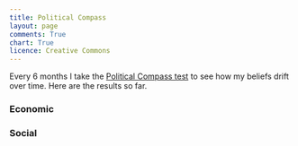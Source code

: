 ```yaml
---
title: Political Compass
layout: page
comments: True
chart: True
licence: Creative Commons
---
```


Every 6 months I take the [Political Compass test](https://www.politicalcompass.org/test) to see how my beliefs drift over time. Here are the results so far.

### Economic

<canvas id="economicChart" width="400" height="150"></canvas>

### Social

<canvas id="socialChart" width="400" height="150"></canvas>

<script>
var economicChartData = {
    datasets: [
      {
        fill: false,
        data: [
          {
            t: new Date(2019, 11, 4),
            y: -5.25
          }, {
            t: new Date(2020, 6, 1),
            y: -6.38
          }, {
            t: new Date(2021, 1, 4),
            y: -7.38
          }, {
            t: new Date(2021, 7, 1),
            y: -5.13
          }, {
            t: new Date(2022, 1, 2),
            y: -5.75
          }, {
            t: new Date(2022, 7, 19),
            y: -7.25
          }, {
            t: new Date(2023, 1, 2),
            y: -6.88
          }, {
            t: new Date(2023, 7, 19),
            y: -5.5
          }, {
            t: new Date(2024, 6, 17),
            y: -5.63
          }
        ],
        borderColor: '#70c1b3',
        borderWidth: 3
      }
    ]
  }
  var ctx2 = document.getElementById("economicChart").getContext("2d");
  var economicChart = new Chart(ctx2, {
    type: 'line',
    data: economicChartData,
    options: {
      annotation: {
        events: ["click"],
        annotations: [
          {
            drawTime: "afterDatasetsDraw",
            type: "line",
            mode: "vertical",
            scaleID: "x-axis-0",
            value: new Date(2021, 8, 1),
            borderColor: "rgba(0,0,0,0)",
            borderWidth: 0,
            label: {
              backgroundColor: "#247ba0",
              content: "Right",
              enabled: true,
              position: "top"
            },
          },
          {
            drawTime: "afterDatasetsDraw",
            type: "line",
            mode: "vertical",
            scaleID: "x-axis-0",
            value: new Date(2021, 8, 1),
            borderColor: "rgba(0,0,0,0)",
            borderWidth: 0,
            label: {
              backgroundColor: "#f25f5c",
              content: "Left",
              enabled: true,
              position: "bottom"
            },
          }
        ]
      },
      legend: {
        display: false
      },
      elements: {
        point: {
          radius: 0
        }
      },
      scales: {
        xAxes: [{
          type: 'time',
          time: {
            unit: 'year'
          }
        }],
        yAxes: [{
          scaleLabel: {
            display: false
          },
          ticks: {
            suggestedMin: -10,
            suggestedMax: 10
          }
        }]
      }
    }
  });
</script>


<script>
var socialChartData = {
    datasets: [
      {
        fill: false,
        data: [
          {
            t: new Date(2019, 11, 4),
            y: -7.28
          }, {
            t: new Date(2020, 6, 1),
            y: -6.05
          }, {
            t: new Date(2021, 1, 4),
            y: -6.51
          }, {
            t: new Date(2021, 7, 1),
            y: -5.33
          }, {
            t: new Date(2022, 1, 2),
            y: -5.79
          }, {
            t: new Date(2022, 7, 19),
            y: -6.36
          }, {
            t: new Date(2023, 1, 2),
            y: -6.92
          }, {
            t: new Date(2023, 7, 19),
            y: -7.18
          }, {
            t: new Date(2024, 6, 17),
            y: -6.1
          }
        ],
        borderColor: '#70c1b3',
        borderWidth: 3
      }
    ]
  }
  var ctx2 = document.getElementById("socialChart").getContext("2d");
  var socialChart = new Chart(ctx2, {
    type: 'line',
    data: socialChartData,
    options: {
      annotation: {
        events: ["click"],
        annotations: [
          {
            drawTime: "afterDatasetsDraw",
            type: "line",
            mode: "vertical",
            scaleID: "x-axis-0",
            value: new Date(2021, 8, 1),
            borderColor: "rgba(0,0,0,0)",
            borderWidth: 0,
            label: {
              backgroundColor: "#247ba0",
              content: "Authoritarian",
              enabled: true,
              position: "top"
            },
          },
          {
            drawTime: "afterDatasetsDraw",
            type: "line",
            mode: "vertical",
            scaleID: "x-axis-0",
            value: new Date(2021, 8, 1),
            borderColor: "rgba(0,0,0,0)",
            borderWidth: 0,
            label: {
              backgroundColor: "#f25f5c",
              content: "Libertarian",
              enabled: true,
              position: "bottom"
            },
          }
        ]
      },
      legend: {
        display: false
      },
      elements: {
        point: {
          radius: 0
        }
      },
      scales: {
        xAxes: [{
          type: 'time',
          time: {
            unit: 'year'
          }
        }],
        yAxes: [{
          scaleLabel: {
            display: false
          },
          ticks: {
            suggestedMin: -10,
            suggestedMax: 10
          }
        }]
      }
    }
  });
</script>
